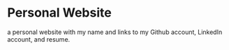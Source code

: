 # Personal Website
a personal website with my name and links to my Github account, LinkedIn account, and resume.
